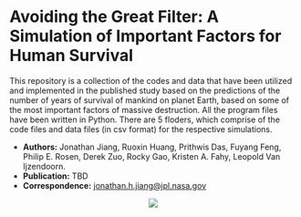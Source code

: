 # Avoiding the Great Filter: A Simulation of Important Factors for Human Survival
This repository is a collection of the codes and data that have been utilized and implemented in the published study based on the predictions of the number of years of survival of mankind on planet Earth, based on some of the most important factors of massive destruction. All the program files have been written in Python. There are 5 floders, which comprise of the code files and data files (in csv format) for the respective simulations.  

- **Authors:** Jonathan Jiang, Ruoxin Huang, Prithwis Das, Fuyang Feng, Philip E. Rosen, Derek Zuo, Rocky Gao, Kristen A. Fahy, Leopold Van Ijzendoorn.
- **Publication:** TBD
- **Correspondence:** jonathan.h.jiang@jpl.nasa.gov

<p align="center">
  <img src="https://planetaryprotection.jpl.nasa.gov/resources/img/layout/logo_nasa_trio_black@2x.png">
</p>  
